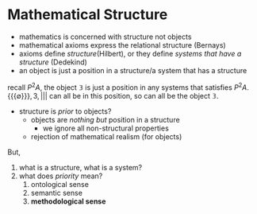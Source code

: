 # Mathematical Structure

* mathematics is concerned with structure not objects
* mathematical axioms express the relational structure (Bernays)
* axioms define *structure*(Hilbert), or they define *systems that have a structure* (Dedekind)
* an object is just a position in a structure/a system that has a structure

recall $P^2 A$, 
the object $\mathbb{3}$ is just a position in any systems that satisfies $P^2A$.
$\{\{\{\emptyset\}\}\}, 3, |||$ can all be in this position, 
so can all be the object $\mathbb{3}$.

* structure is *prior* to objects?
  + objects are *nothing but* position in a structure
    - we ignore all non-structural properties
  + rejection of mathematical realism (for objects)

But, 
1. what is a structure, what is a system?
2. what does *priority* mean?
   1. ontological sense
   2. semantic sense
   3. **methodological sense**
